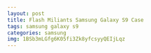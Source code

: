 ```yaml
---
layout: post
title: Flash Miliants Samsung Galaxy S9 Case
tags: samsung galaxy s9
categories: samsung
img: 1BSb3mLGfg6K05fi3Zk8yfcsyyQEIjLqz
---
```

